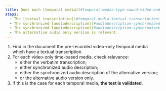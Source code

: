 ```yaml
---
title: Does each [temporal media](#temporal-media-type-sound-video-and-synchronize) pre-recorded video only satisfy one of these conditions (except in special cases)?
steps:
  - The [textual transcription](#temporal-media-textual-transcription) is relevant.
  - The synchronized [audiodescription](#audiodescription-synchronized-media-temporal) is relevant.
  - The synchronized [audiodescription](#audiodescription-synchronisee-media-temporal) of the alternative version is relevant.
  - The alternative audio only version is relevant.
---
```


1. Find in the document the pre-recorded video-only temporal media which have a textual transcription.
2. For each video-only time-based media, check relevance:
   - either the verbatim transcription;
   - either synchronized audio description;
   - either the synchronized audio description of the alternative version;
   - or the alternative audio version only.
3. If this is the case for each temporal media, **the test is validated**.
